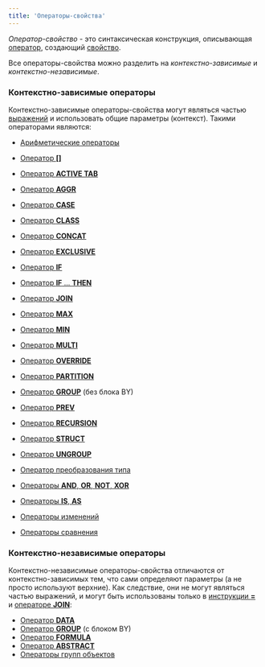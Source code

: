 ```yaml
---
title: 'Операторы-свойства'
---
```


*Оператор-свойство* - это синтаксическая конструкция, описывающая [оператор](Операторы.md), создающий [свойство](Свойства.md). 

Все операторы-свойства можно разделить на *контекстно-зависимые* и *контекстно-независимые*.

### Контекстно-зависимые операторы

Контекстно-зависимые операторы-свойства могут являться частью [выражений](Выражения.md) и использовать общие параметры (контекст). Такими операторами являются:

-   [Арифметические операторы](Арифметические_операторы.md)

-   [Оператор **\[\]**](Оператор.md)

-   [Оператор **ACTIVE TAB**](Оператор_ACTIVE_TAB.md)

-   [Оператор **AGGR**](Оператор_AGGR.md)

-   [Оператор **CASE**](Оператор_CASE.md)

-   [Оператор **CLASS**](Оператор_CLASS.md)

-   [Оператор **CONCAT**](Оператор_CONCAT.md)

-   [Оператор **EXCLUSIVE**](Оператор_EXCLUSIVE.md)

-   [Оператор **IF**](Оператор_IF.md)

-   [Оператор **IF** ... **THEN**](Оператор_IF_..._THEN.md)

-   [Оператор **JOIN**](Оператор_JOIN.md)

-   [Оператор **MAX**](Оператор_MAX.md)

-   [Оператор **MIN**](Оператор_MIN.md)

-   [Оператор **MULTI**](Оператор_MULTI.md)

-   [Оператор **OVERRIDE**](Оператор_OVERRIDE.md)

-   [Оператор **PARTITION**](Оператор_PARTITION.md)

-   [Оператор **GROUP**](Оператор_GROUP.md) (без блока BY)

-   [Оператор **PREV**](Оператор_PREV.md)

-   [Оператор **RECURSION**](Оператор_RECURSION.md)
-   [Оператор **STRUCT**](Оператор_STRUCT.md)
-   [Оператор **UNGROUP**](Оператор_UNGROUP.md)
-   [Оператор преобразования типа](Оператор_преобразования_типа.md)
-   [Операторы **AND**, **OR**, **NOT**, **XOR**](Операторы_AND_OR_NOT_XOR.md)
-   [Операторы **IS**, **AS**](Операторы_IS_AS.md)
-   [Операторы изменений](Операторы_изменений.md)
-   [Операторы сравнения](Операторы_сравнения.md)

### Контекстно-независимые операторы

Контекстно-независимые операторы-свойства отличаются от контекстно-зависимых тем, что сами определяют параметры (а не просто используют верхние). Как следствие, они не могут являться частью выражений, и могут быть использованы только в [инструкции **=**](Инструкция_=.md) и [операторе **JOIN**](Оператор_JOIN.md): 

-   [Оператор **DATA**](Оператор_DATA.md)
-   [Оператор **GROUP**](Оператор_GROUP.md) (с блоком BY)
-   [Оператор **FORMULA**](Оператор_FORMULA.md)
-   [Оператор **ABSTRACT**](Оператор_ABSTRACT.md)
-   [Операторы групп объектов](Операторы_групп_объектов.md)
